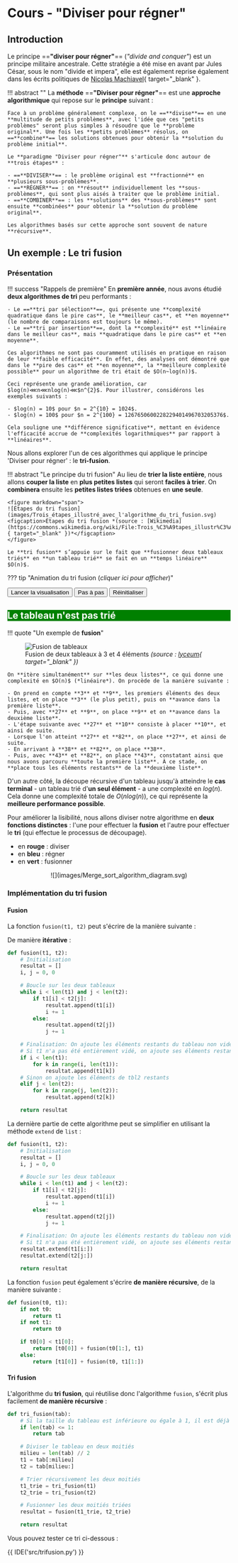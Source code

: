 # Cours - "Diviser pour régner"

## Introduction

Le principe ==**"diviser pour régner"**== (*"divide and conquer"*) est un principe militaire ancestrale. Cette stratégie a été mise en avant par Jules César, sous le nom "divide et impera", elle est également reprise également dans les écrits politiques de [Nicolas Machiavel](https://fr.wikipedia.org/wiki/Nicolas_Machiavel){ target="_blank" }.

!!! abstract ""
    La **méthode** ==**"Diviser pour régner"**== est une **approche algorithmique** qui repose sur le **principe** suivant :

    Face à un problème généralement complexe, on le ==**divise**== en une **multitude de petits problèmes**, avec l'idée que ces "petits problèmes" seront plus simples à résoudre que le **problème original**. Une fois les **petits problèmes** résolus, on ==**combine**== les solutions obtenues pour obtenir la **solution du problème initial**.

    Le **paradigme "Diviser pour régner"** s'articule donc autour de **trois étapes** :

    - ==**DIVISER**== : le problème original est **fractionné** en **plusieurs sous-problèmes**.
    - ==**RÉGNER**== : on **résout** individuellement les **sous-problèmes**, qui sont plus aisés à traiter que le problème initial.
    - ==**COMBINER**== : les **solutions** des **sous-problèmes** sont ensuite **combinées** pour obtenir la **solution du problème original**.

    Les algorithmes basés sur cette approche sont souvent de nature **récursive**.

## Un exemple : Le tri fusion

### Présentation

!!! success "Rappels de première"
    En **première année**, nous avons étudié **deux algorithmes de tri** peu performants :

    - Le ==**tri par sélection**==, qui présente une **complexité quadratique dans le pire cas**, le **meilleur cas**, et **en moyenne** (le nombre de comparaisons est toujours le même).
    - Le ==**tri par insertion**==, dont la **complexité** est **linéaire dans le meilleur cas**, mais **quadratique dans le pire cas** et **en moyenne**.

    Ces algorithmes ne sont pas couramment utilisés en pratique en raison de leur **faible efficacité**. En effet, des analyses ont démontré que dans le **pire des cas** et **en moyenne**, la **meilleure complexité possible** pour un algorithme de tri était de $O(n~log⁡(n))$.

    Ceci représente une grande amélioration, car $log⁡(n)⋘n⋘nlog(n)⋘$n^{2}$. Pour illustrer, considérons les exemples suivants :

    - $log⁡(n) = 10$ pour $n = 2^{10} = 1024$.
    - $log⁡(n) = 100$ pour $n = 2^{100} = 1267650600228229401496703205376$.

    Cela souligne une **différence significative**, mettant en évidence l'efficacité accrue de **complexités logarithmiques** par rapport à **linéaires**.

Nous allons explorer l'un de ces algorithmes qui applique le principe 'Diviser pour régner' : le **tri-fusion**.

!!! abstract "Le principe du tri fusion"
    Au lieu de **trier la liste entière**, nous allons **couper la liste** en **plus petites listes** qui seront **faciles à trier**. On **combinera** ensuite les **petites listes triées** obtenues en **une seule**.

    <figure markdown="span">
    ![Étapes du tri fusion](images/Trois_étapes_illustré_avec_l'algorithme_du_tri_fusion.svg)
    <figcaption>Étapes du tri fusion *(source : [Wikimedia](https://commons.wikimedia.org/wiki/File:Trois_%C3%A9tapes_illustr%C3%A9_avec_l%27algorithme_du_tri_fusion.svg){ target="_blank" })*</figcaption>
    </figure>

    Le **tri fusion** s’appuie sur le fait que **fusionner deux tableaux triés** en **un tableau trié** se fait en un **temps linéaire** $O(n)$.

??? tip "Animation du tri fusion (*cliquer ici pour afficher*)"
    <div id="controls">
        <button id="run-mergeSort" class="md-button">Lancer la visualisation</button>
        <button id="run-mergeSort-step" class="md-button">Pas à pas</button>
        <button id="reset-mergeSort" class="md-button">Réinitialiser</button>
    </div>
    <h2 class="title1" style = "background: green; color: white; font: italic;">Le tableau n'est pas trié </h2>
    <canvas id="Canvas"></canvas>
    <script src="../javascripts/mergeSort.js"></script>

!!! quote "Un exemple de **fusion**"
    <figure markdown="span">
    ![Fusion de tableaux](images/fusion-2-tab-tries.png)
    <figcaption>Fusion de deux tableaux à 3 et 4 éléments *(source : [lyceum](https://www.lyceum.fr/tg/nsi/5-algorithmique/2-diviser-pour-regner/){ target="_blank" })*</figcaption>
    </figure>

    On **itère simultanément** sur **les deux listes**, ce qui donne une complexité en $O(n)$ (*linéaire*). On procède de la manière suivante :

    - On prend en compte **3** et **9**, les premiers éléments des deux listes, et on place **3** (le plus petit), puis on **avance dans la première liste**.
    - Puis, avec **27** et **9**, on place **9** et on **avance dans la deuxième liste**.
    - L'étape suivante avec **27** et **10** consiste à placer **10**, et ainsi de suite.
    - Lorsque l'on atteint **27** et **82**, on place **27**, et ainsi de suite.
    - En arrivant à **38** et **82**, on place **38**.
    - Puis, avec **43** et **82**, on place **43**, constatant ainsi que nous avons parcouru **toute la première liste**. À ce stade, on **place tous les éléments restants** de la **deuxième liste**.

D'un autre côté, la découpe récursive d'un tableau jusqu'à atteindre le **cas terminal** - un tableau trié d'**un seul élément** - a une complexité en $log⁡(n)$. Cela donne une complexité totale de $O(nlog⁡(n))$, ce qui représente la **meilleure performance possible**.

Pour améliorer la lisibilité, nous allons diviser notre algorithme en **deux fonctions distinctes** : l'une pour effectuer la **fusion** et l'autre pour effectuer le **tri** (qui effectue le processus de découpage).

- en **rouge** : diviser
- en **bleu** : régner
- en **vert** : fusionner

<center>
![](images/Merge_sort_algorithm_diagram.svg)
</center>

### Implémentation du tri fusion

#### Fusion

La fonction `fusion(t1, t2)` peut s'écrire de la manière suivante :

De manière **itérative** :

```python
def fusion(t1, t2):
    # Initialisation
    resultat = []
    i, j = 0, 0

    # Boucle sur les deux tableaux
    while i < len(t1) and j < len(t2):
        if t1[i] < t2[j]:
            resultat.append(t1[i])
            i += 1
        else:
            resultat.append(t2[j])
            j += 1

    # Finalisation: On ajoute les éléments restants du tableau non vide restant
    # Si t1 n'a pas été entièrement vidé, on ajoute ses éléments restants
    if i < len(t1):
        for k in range(i, len(t1)):
            resultat.append(t1[k])
    # Sinon on ajoute les éléments de tbl2 restants
    elif j < len(t2):
        for k in range(j, len(t2)):
            resultat.append(t2[k])

    return resultat
```

La dernière partie de cette algorithme peut se simplifier en utilisant la méthode `extend` de `list` :

```python
def fusion(t1, t2):
    # Initialisation
    resultat = []
    i, j = 0, 0

    # Boucle sur les deux tableaux
    while i < len(t1) and j < len(t2):
        if t1[i] < t2[j]:
            resultat.append(t1[i])
            i += 1
        else:
            resultat.append(t2[j])
            j += 1

    # Finalisation: On ajoute les éléments restants du tableau non vide restant
    # Si t1 n'a pas été entièrement vidé, on ajoute ses éléments restants
    resultat.extend(t1[i:])
    resultat.extend(t2[j:])

    return resultat
```

La fonction `fusion` peut également s'écrire **de manière récursive**, de la manière suivante :

```python
def fusion(t0, t1):
    if not t0:
        return t1
    if not t1:
        return t0

    if t0[0] < t1[0]:
        return [t0[0]] + fusion(t0[1:], t1)
    else:
        return [t1[0]] + fusion(t0, t1[1:])
```

#### Tri fusion

L'algorithme du **tri fusion**, qui réutilise donc l'algorithme `fusion`, s'écrit plus facilement **de manière récursive** :

```python
def tri_fusion(tab):
    # Si la taille du tableau est inférieure ou égale à 1, il est déjà trié
    if len(tab) <= 1:
        return tab

    # Diviser le tableau en deux moitiés
    milieu = len(tab) // 2
    t1 = tab[:milieu]
    t2 = tab[milieu:]

    # Trier récursivement les deux moitiés
    t1_trie = tri_fusion(t1)
    t2_trie = tri_fusion(t2)

    # Fusionner les deux moitiés triées
    resultat = fusion(t1_trie, t2_trie)

    return resultat
```

Vous pouvez tester ce tri ci-dessous :

{{ IDE('src/trifusion.py') }}